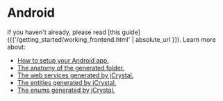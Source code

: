 # Android 
If you haven't already, please read [this guide]({{'/getting_started/working_frontend.html' | absolute_url }}).
Learn more about:
- [How to setup your Android app.](setup.md)
- [The anatomy of the generated folder.](anatomy.md)
- [The web services generated by jCrystal.](webservices.md)
- [The entities generated by jCrystal.](entities.md)
- [The enums generated by jCrystal.](enums.md)